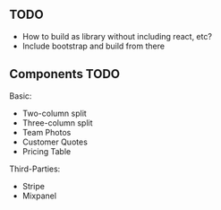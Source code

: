 ## TODO

- How to build as library without including react, etc?
- Include bootstrap and build from there

## Components TODO

Basic:

  - Two-column split
  - Three-column split
  - Team Photos
  - Customer Quotes
  - Pricing Table

Third-Parties:

- Stripe
- Mixpanel
